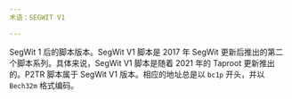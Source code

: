 ```yaml
---
术语：SEGWIT V1

---
```

SegWit 1 后的脚本版本。SegWit V1 脚本是 2017 年 SegWit 更新后推出的第二个脚本系列。具体来说，SegWit V1 脚本是随着 2021 年的 Taproot 更新推出的。P2TR 脚本属于 SegWit V1 版本。相应的地址总是以 `bc1p` 开头，并以 `Bech32m` 格式编码。